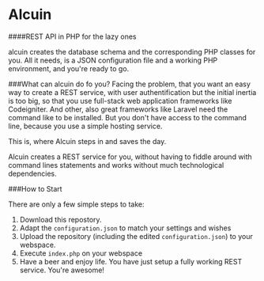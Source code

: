# Alcuin
####REST API in PHP for the lazy ones

alcuin creates the database schema and the corresponding PHP classes for you. All it needs, is a JSON configuration file and a working PHP environment, and you're ready to go.

###What can alcuin do fo you?
Facing the problem, that you want an easy way to create a REST service, with user authentification but the initial inertia is too big, so that you use full-stack web application frameworks like Codeigniter. And other, also great frameworks like Laravel need the command like to be installed. But you don't have access to the command line, because you use a simple hosting service.

This is, where Alcuin steps in and saves the day.

Alcuin creates a REST service for you, without having to fiddle around with command lines statements and works without much technological dependencies.

###How to Start

There are only a few simple steps to take:

1. Download this repostory.
2. Adapt the `configuration.json` to match your settings and wishes
3. Upload the repository (including the edited `configuration.json`) to your webspace.
4. Execute `index.php` on your webspace
5. Have a beer and enjoy life. You have just setup a fully working REST service. You're awesome!
